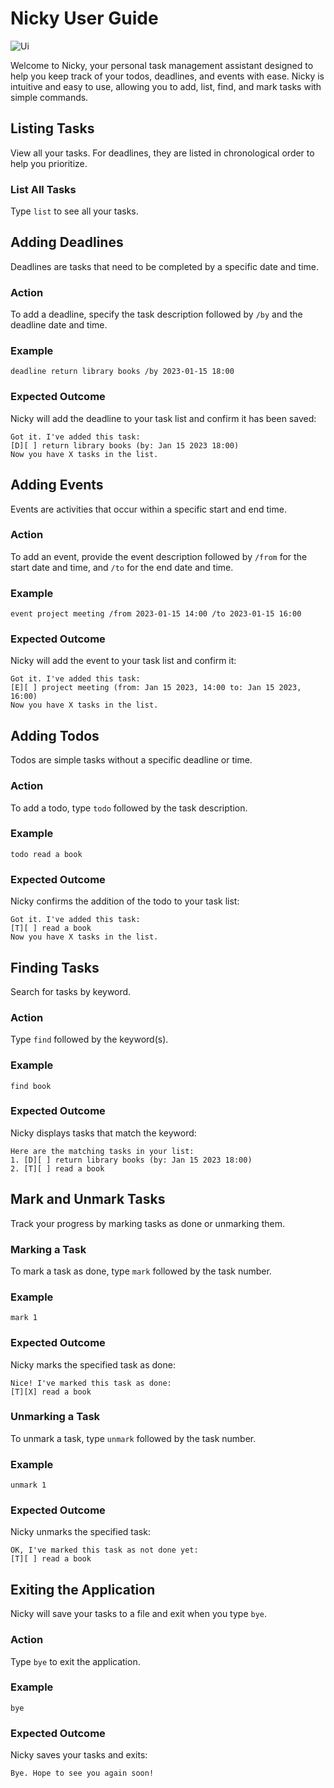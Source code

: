 # Nicky User Guide

![Ui](Ui.png)

Welcome to Nicky, your personal task management assistant designed to help you keep track of your todos, deadlines, and events with ease. Nicky is intuitive and easy to use, allowing you to add, list, find, and mark tasks with simple commands.

## Listing Tasks

View all your tasks. For deadlines, they are listed in chronological order to help you prioritize.

### List All Tasks
Type `list` to see all your tasks.

## Adding Deadlines

Deadlines are tasks that need to be completed by a specific date and time.

### Action
To add a deadline, specify the task description followed by `/by` and the deadline date and time.

### Example
```
deadline return library books /by 2023-01-15 18:00
```

### Expected Outcome
Nicky will add the deadline to your task list and confirm it has been saved:
```
Got it. I've added this task:
[D][ ] return library books (by: Jan 15 2023 18:00)
Now you have X tasks in the list.
```

## Adding Events

Events are activities that occur within a specific start and end time.

### Action
To add an event, provide the event description followed by `/from` for the start date and time, and `/to` for the end date and time.

### Example
```
event project meeting /from 2023-01-15 14:00 /to 2023-01-15 16:00
```

### Expected Outcome
Nicky will add the event to your task list and confirm it:
```
Got it. I've added this task:
[E][ ] project meeting (from: Jan 15 2023, 14:00 to: Jan 15 2023, 16:00)
Now you have X tasks in the list.
```

## Adding Todos

Todos are simple tasks without a specific deadline or time.

### Action
To add a todo, type `todo` followed by the task description.

### Example
```
todo read a book
```

### Expected Outcome
Nicky confirms the addition of the todo to your task list:
```
Got it. I've added this task:
[T][ ] read a book
Now you have X tasks in the list.
```

## Finding Tasks

Search for tasks by keyword.

### Action
Type `find` followed by the keyword(s).

### Example
```
find book
```

### Expected Outcome
Nicky displays tasks that match the keyword:
```
Here are the matching tasks in your list:
1. [D][ ] return library books (by: Jan 15 2023 18:00)
2. [T][ ] read a book
```

## Mark and Unmark Tasks

Track your progress by marking tasks as done or unmarking them.

### Marking a Task
To mark a task as done, type `mark` followed by the task number.

### Example
```
mark 1
```

### Expected Outcome
Nicky marks the specified task as done: 
```
Nice! I've marked this task as done:
[T][X] read a book
```

### Unmarking a Task
To unmark a task, type `unmark` followed by the task number.

### Example
```
unmark 1
```

### Expected Outcome
Nicky unmarks the specified task:
```
OK, I've marked this task as not done yet:
[T][ ] read a book
```

## Exiting the Application
Nicky will save your tasks to a file and exit when you type `bye`.

### Action
Type `bye` to exit the application.

### Example
```
bye
```

### Expected Outcome
Nicky saves your tasks and exits:
```
Bye. Hope to see you again soon!
```